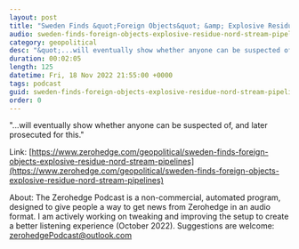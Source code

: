 ```yaml
---
layout: post
title: "Sweden Finds &quot;Foreign Objects&quot; &amp; Explosive Residue On Nord Stream Pipelines"
audio: sweden-finds-foreign-objects-explosive-residue-nord-stream-pipelines-1
category: geopolitical
desc: "&quot;...will eventually show whether anyone can be suspected of, and later prosecuted for this.&quot;"
duration: 00:02:05
length: 125
datetime: Fri, 18 Nov 2022 21:55:00 +0000
tags: podcast
guid: sweden-finds-foreign-objects-explosive-residue-nord-stream-pipelines-0
order: 0
---
```

&quot;...will eventually show whether anyone can be suspected of, and later prosecuted for this.&quot;

Link: [https://www.zerohedge.com/geopolitical/sweden-finds-foreign-objects-explosive-residue-nord-stream-pipelines](https://www.zerohedge.com/geopolitical/sweden-finds-foreign-objects-explosive-residue-nord-stream-pipelines)

About: The Zerohedge Podcast is a non-commercial, automated program, designed to give people a way to get news from Zerohedge in an audio format.  I am actively working on tweaking and improving the setup to create a better listening experience (October 2022).  Suggestions are welcome: [zerohedgePodcast@outlook.com](mailto:zerohedgePodcast@outlook.com)